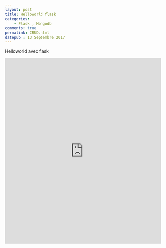 ```yaml
---
layout: post
title: Helloworld flask
categories:
    - Flask , Mongodb
comments: true
permalink: CRUD.html
datepub : 13 Septembre 2017
---
```



Helloworld avec flask 

<iframe style="width: 100%; height: 600px;"  src="https://www.youtube.com/embed/8ctTJDp8fEo" frameborder="0" allowfullscreen></iframe>